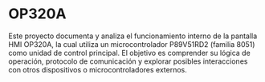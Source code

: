 # OP320A
Este proyecto documenta y analiza el funcionamiento interno de la pantalla HMI OP320A, la cual utiliza un microcontrolador P89V51RD2 (familia 8051) como unidad de control principal. El objetivo es comprender su lógica de operación, protocolo de comunicación y explorar posibles interacciones con otros dispositivos o microcontroladores externos.
